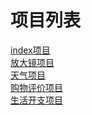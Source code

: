 # 项目列表
<a href='./projects/index.html' target='_blink'>index项目</a><br>
<a href='./projects/magnifying_glass/京东放大镜(完整版).html' target='_blink'>放大镜项目</a><br>
<a href='./projects/weatherCase/index.html' target='_blink'>天气项目</a><br>
<a href='./projects/购物评价/购物评价.html' target='_blink'>购物评价项目</a><br>
<a href='./projects/生活开支/living-costs.html' target='_blink'>生活开支项目</a><br>